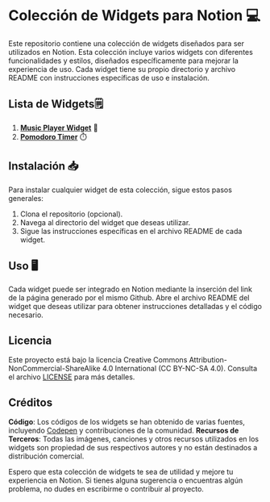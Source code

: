 # Colección de Widgets para Notion 💻

Este repositorio contiene una colección de widgets diseñados para ser utilizados en Notion. Esta colección incluye varios widgets con diferentes funcionalidades y estilos, diseñados específicamente para mejorar la experiencia de uso. Cada widget tiene su propio directorio y archivo README con instrucciones específicas de uso e instalación.

## Lista de Widgets🗒️

1. [**Music Player Widget**](https://github.com/manuelamotatoh/Notion_Widgets/tree/main/Vinyl_Widget) 🎵
2. [**Pomodoro Timer**](https://github.com/manuelamotatoh/Notion_Widgets/tree/main/Pomodoro%20Timer) ⏱️

## Instalación 📥

Para instalar cualquier widget de esta colección, sigue estos pasos generales:

1. Clona el repositorio (opcional).
2. Navega al directorio del widget que deseas utilizar.
3. Sigue las instrucciones específicas en el archivo README de cada widget.

## Uso 🖥️
Cada widget puede ser integrado en Notion mediante la inserción del link de la página generado por el mismo Github. Abre el archivo README del widget que deseas utilizar para obtener instrucciones detalladas y el código necesario.

## Licencia 
Este proyecto está bajo la licencia Creative Commons Attribution-NonCommercial-ShareAlike 4.0 International (CC BY-NC-SA 4.0). Consulta el archivo [LICENSE](https://manuelamotatoh.github.io/Notion_Widgets/LICENSE.md) para más detalles.

## Créditos
**Código**: Los códigos de los widgets se han obtenido de varias fuentes, incluyendo [Codepen](https://codepen.io/) y contribuciones de la comunidad.
**Recursos de Terceros**: Todas las imágenes, canciones y otros recursos utilizados en los widgets son propiedad de sus respectivos autores y no están destinados a distribución comercial.

Espero que esta colección de widgets te sea de utilidad y mejore tu experiencia en Notion. Si tienes alguna sugerencia o encuentras algún problema, no dudes en escribirme o contribuir al proyecto.
